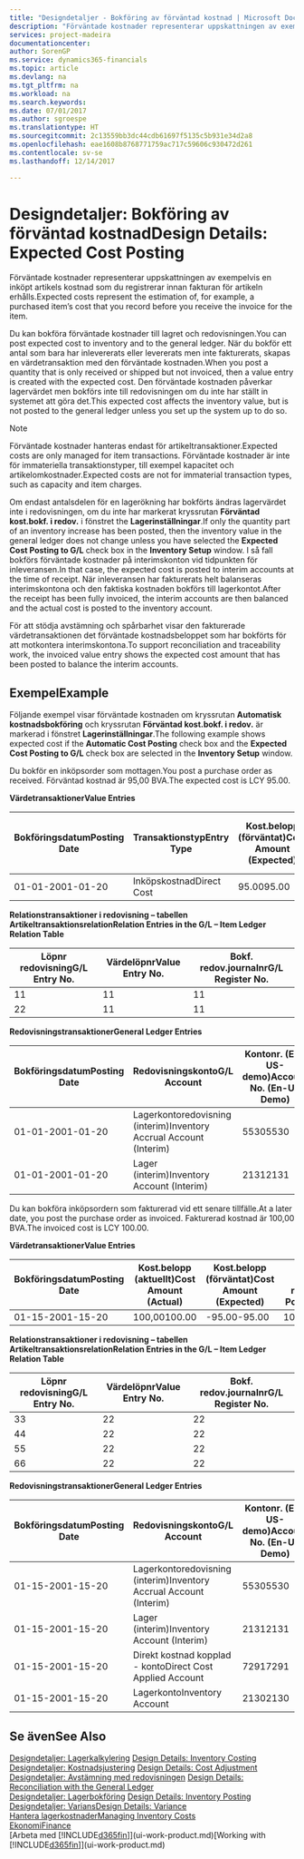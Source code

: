 ```yaml
---
title: "Designdetaljer - Bokföring av förväntad kostnad | Microsoft Docs"
description: "Förväntade kostnader representerar uppskattningen av exempelvis en inköpt artikels kostnad som du registrerar innan fakturan för artikeln erhålls."
services: project-madeira
documentationcenter: 
author: SorenGP
ms.service: dynamics365-financials
ms.topic: article
ms.devlang: na
ms.tgt_pltfrm: na
ms.workload: na
ms.search.keywords: 
ms.date: 07/01/2017
ms.author: sgroespe
ms.translationtype: HT
ms.sourcegitcommit: 2c13559bb3dc44cdb61697f5135c5b931e34d2a8
ms.openlocfilehash: eae1608b8768771759ac717c59606c930472d261
ms.contentlocale: sv-se
ms.lasthandoff: 12/14/2017

---
```

# <a name="design-details-expected-cost-posting"></a><span data-ttu-id="cf4e5-103">Designdetaljer: Bokföring av förväntad kostnad</span><span class="sxs-lookup"><span data-stu-id="cf4e5-103">Design Details: Expected Cost Posting</span></span>
<span data-ttu-id="cf4e5-104">Förväntade kostnader representerar uppskattningen av exempelvis en inköpt artikels kostnad som du registrerar innan fakturan för artikeln erhålls.</span><span class="sxs-lookup"><span data-stu-id="cf4e5-104">Expected costs represent the estimation of, for example, a purchased item’s cost that you record before you receive the invoice for the item.</span></span>  

 <span data-ttu-id="cf4e5-105">Du kan bokföra förväntade kostnader till lagret och redovisningen.</span><span class="sxs-lookup"><span data-stu-id="cf4e5-105">You can post expected cost to inventory and to the general ledger.</span></span> <span data-ttu-id="cf4e5-106">När du bokför ett antal som bara har inlevererats eller levererats men inte fakturerats, skapas en värdetransaktion med den förväntade kostnaden.</span><span class="sxs-lookup"><span data-stu-id="cf4e5-106">When you post a quantity that is only received or shipped but not invoiced, then a value entry is created with the expected cost.</span></span> <span data-ttu-id="cf4e5-107">Den förväntade kostnaden påverkar lagervärdet men bokförs inte till redovisningen om du inte har ställt in systemet att göra det.</span><span class="sxs-lookup"><span data-stu-id="cf4e5-107">This expected cost affects the inventory value, but is not posted to the general ledger unless you set up the system up to do so.</span></span>  

> [!NOTE]  
>  <span data-ttu-id="cf4e5-108">Förväntade kostnader hanteras endast för artikeltransaktioner.</span><span class="sxs-lookup"><span data-stu-id="cf4e5-108">Expected costs are only managed for item transactions.</span></span> <span data-ttu-id="cf4e5-109">Förväntade kostnader är inte för immateriella transaktionstyper, till exempel kapacitet och artikelomkostnader.</span><span class="sxs-lookup"><span data-stu-id="cf4e5-109">Expected costs are not for immaterial transaction types, such as capacity and item charges.</span></span>  

 <span data-ttu-id="cf4e5-110">Om endast antalsdelen för en lagerökning har bokförts ändras lagervärdet inte i redovisningen, om du inte har markerat kryssrutan **Förväntad kost.bokf. i redov.** i fönstret the **Lagerinställningar**.</span><span class="sxs-lookup"><span data-stu-id="cf4e5-110">If only the quantity part of an inventory increase has been posted, then the inventory value in the general ledger does not change unless you have selected the **Expected Cost Posting to G/L** check box in the **Inventory Setup** window.</span></span> <span data-ttu-id="cf4e5-111">I så fall bokförs förväntade kostnader på interimskonton vid tidpunkten för inleveransen.</span><span class="sxs-lookup"><span data-stu-id="cf4e5-111">In that case, the expected cost is posted to interim accounts at the time of receipt.</span></span> <span data-ttu-id="cf4e5-112">När inleveransen har fakturerats helt balanseras interimskontona och den faktiska kostnaden bokförs till lagerkontot.</span><span class="sxs-lookup"><span data-stu-id="cf4e5-112">After the receipt has been fully invoiced, the interim accounts are then balanced and the actual cost is posted to the inventory account.</span></span>  

 <span data-ttu-id="cf4e5-113">För att stödja avstämning och spårbarhet visar den fakturerade värdetransaktionen det förväntade kostnadsbeloppet som har bokförts för att motkontera interimskontona.</span><span class="sxs-lookup"><span data-stu-id="cf4e5-113">To support reconciliation and traceability work, the invoiced value entry shows the expected cost amount that has been posted to balance the interim accounts.</span></span>  

## <a name="example"></a><span data-ttu-id="cf4e5-114">Exempel</span><span class="sxs-lookup"><span data-stu-id="cf4e5-114">Example</span></span>  
 <span data-ttu-id="cf4e5-115">Följande exempel visar förväntade kostnaden om kryssrutan **Automatisk kostnadsbokföring** och kryssrutan **Förväntad kost.bokf. i redov.** är markerad i fönstret **Lagerinställningar**.</span><span class="sxs-lookup"><span data-stu-id="cf4e5-115">The following example shows expected cost if the **Automatic Cost Posting** check box and the **Expected Cost Posting to G/L** check box are selected in the **Inventory Setup** window.</span></span>  

 <span data-ttu-id="cf4e5-116">Du bokför en inköpsorder som mottagen.</span><span class="sxs-lookup"><span data-stu-id="cf4e5-116">You post a purchase order as received.</span></span> <span data-ttu-id="cf4e5-117">Förväntad kostnad är 95,00 BVA.</span><span class="sxs-lookup"><span data-stu-id="cf4e5-117">The expected cost is LCY 95.00.</span></span>  

 <span data-ttu-id="cf4e5-118">**Värdetransaktioner**</span><span class="sxs-lookup"><span data-stu-id="cf4e5-118">**Value Entries**</span></span>  

|<span data-ttu-id="cf4e5-119">Bokföringsdatum</span><span class="sxs-lookup"><span data-stu-id="cf4e5-119">Posting Date</span></span>|<span data-ttu-id="cf4e5-120">Transaktionstyp</span><span class="sxs-lookup"><span data-stu-id="cf4e5-120">Entry Type</span></span>|<span data-ttu-id="cf4e5-121">Kost.belopp (förväntat)</span><span class="sxs-lookup"><span data-stu-id="cf4e5-121">Cost Amount (Expected)</span></span>|<span data-ttu-id="cf4e5-122">Förväntad kost. bokf. i redov.</span><span class="sxs-lookup"><span data-stu-id="cf4e5-122">Expected Cost Posted to G/L</span></span>|<span data-ttu-id="cf4e5-123">Förväntad kostnad</span><span class="sxs-lookup"><span data-stu-id="cf4e5-123">Expected Cost</span></span>|<span data-ttu-id="cf4e5-124">Artikeltrans.löpnr</span><span class="sxs-lookup"><span data-stu-id="cf4e5-124">Item Ledger Entry No.</span></span>|<span data-ttu-id="cf4e5-125">Löpnr</span><span class="sxs-lookup"><span data-stu-id="cf4e5-125">Entry No.</span></span>|  
|------------------|----------------|------------------------------|----------------------------------|-------------------|---------------------------|---------------|  
|<span data-ttu-id="cf4e5-126">01-01-20</span><span class="sxs-lookup"><span data-stu-id="cf4e5-126">01-01-20</span></span>|<span data-ttu-id="cf4e5-127">Inköpskostnad</span><span class="sxs-lookup"><span data-stu-id="cf4e5-127">Direct Cost</span></span>|<span data-ttu-id="cf4e5-128">95.00</span><span class="sxs-lookup"><span data-stu-id="cf4e5-128">95.00</span></span>|<span data-ttu-id="cf4e5-129">95.00</span><span class="sxs-lookup"><span data-stu-id="cf4e5-129">95.00</span></span>|<span data-ttu-id="cf4e5-130">Ja</span><span class="sxs-lookup"><span data-stu-id="cf4e5-130">Yes</span></span>|<span data-ttu-id="cf4e5-131">1</span><span class="sxs-lookup"><span data-stu-id="cf4e5-131">1</span></span>|<span data-ttu-id="cf4e5-132">1</span><span class="sxs-lookup"><span data-stu-id="cf4e5-132">1</span></span>|  

 <span data-ttu-id="cf4e5-133">**Relationstransaktioner i redovisning – tabellen Artikeltransaktionsrelation**</span><span class="sxs-lookup"><span data-stu-id="cf4e5-133">**Relation Entries in the G/L – Item Ledger Relation Table**</span></span>  

|<span data-ttu-id="cf4e5-134">Löpnr redovisning</span><span class="sxs-lookup"><span data-stu-id="cf4e5-134">G/L Entry No.</span></span>|<span data-ttu-id="cf4e5-135">Värdelöpnr</span><span class="sxs-lookup"><span data-stu-id="cf4e5-135">Value Entry No.</span></span>|<span data-ttu-id="cf4e5-136">Bokf. redov.journalnr</span><span class="sxs-lookup"><span data-stu-id="cf4e5-136">G/L Register No.</span></span>|  
|--------------------|---------------------|-----------------------|  
|<span data-ttu-id="cf4e5-137">1</span><span class="sxs-lookup"><span data-stu-id="cf4e5-137">1</span></span>|<span data-ttu-id="cf4e5-138">1</span><span class="sxs-lookup"><span data-stu-id="cf4e5-138">1</span></span>|<span data-ttu-id="cf4e5-139">1</span><span class="sxs-lookup"><span data-stu-id="cf4e5-139">1</span></span>|  
|<span data-ttu-id="cf4e5-140">2</span><span class="sxs-lookup"><span data-stu-id="cf4e5-140">2</span></span>|<span data-ttu-id="cf4e5-141">1</span><span class="sxs-lookup"><span data-stu-id="cf4e5-141">1</span></span>|<span data-ttu-id="cf4e5-142">1</span><span class="sxs-lookup"><span data-stu-id="cf4e5-142">1</span></span>|  

 <span data-ttu-id="cf4e5-143">**Redovisningstransaktioner**</span><span class="sxs-lookup"><span data-stu-id="cf4e5-143">**General Ledger Entries**</span></span>  

|<span data-ttu-id="cf4e5-144">Bokföringsdatum</span><span class="sxs-lookup"><span data-stu-id="cf4e5-144">Posting Date</span></span>|<span data-ttu-id="cf4e5-145">Redovisningskonto</span><span class="sxs-lookup"><span data-stu-id="cf4e5-145">G/L Account</span></span>|<span data-ttu-id="cf4e5-146">Kontonr. (En-US-demo)</span><span class="sxs-lookup"><span data-stu-id="cf4e5-146">Account No. (En-US Demo)</span></span>|<span data-ttu-id="cf4e5-147">Belopp</span><span class="sxs-lookup"><span data-stu-id="cf4e5-147">Amount</span></span>|<span data-ttu-id="cf4e5-148">Löpnr</span><span class="sxs-lookup"><span data-stu-id="cf4e5-148">Entry No.</span></span>|  
|------------------|------------------|---------------------------------|------------|---------------|  
|<span data-ttu-id="cf4e5-149">01-01-20</span><span class="sxs-lookup"><span data-stu-id="cf4e5-149">01-01-20</span></span>|<span data-ttu-id="cf4e5-150">Lagerkontoredovisning (interim)</span><span class="sxs-lookup"><span data-stu-id="cf4e5-150">Inventory Accrual Account (Interim)</span></span>|<span data-ttu-id="cf4e5-151">5530</span><span class="sxs-lookup"><span data-stu-id="cf4e5-151">5530</span></span>|<span data-ttu-id="cf4e5-152">-95.00</span><span class="sxs-lookup"><span data-stu-id="cf4e5-152">-95.00</span></span>|<span data-ttu-id="cf4e5-153">2</span><span class="sxs-lookup"><span data-stu-id="cf4e5-153">2</span></span>|  
|<span data-ttu-id="cf4e5-154">01-01-20</span><span class="sxs-lookup"><span data-stu-id="cf4e5-154">01-01-20</span></span>|<span data-ttu-id="cf4e5-155">Lager (interim)</span><span class="sxs-lookup"><span data-stu-id="cf4e5-155">Inventory Account (Interim)</span></span>|<span data-ttu-id="cf4e5-156">2131</span><span class="sxs-lookup"><span data-stu-id="cf4e5-156">2131</span></span>|<span data-ttu-id="cf4e5-157">95.00</span><span class="sxs-lookup"><span data-stu-id="cf4e5-157">95.00</span></span>|<span data-ttu-id="cf4e5-158">1</span><span class="sxs-lookup"><span data-stu-id="cf4e5-158">1</span></span>|  

 <span data-ttu-id="cf4e5-159">Du kan bokföra inköpsordern som fakturerad vid ett senare tillfälle.</span><span class="sxs-lookup"><span data-stu-id="cf4e5-159">At a later date, you post the purchase order as invoiced.</span></span> <span data-ttu-id="cf4e5-160">Fakturerad kostnad är 100,00 BVA.</span><span class="sxs-lookup"><span data-stu-id="cf4e5-160">The invoiced cost is LCY 100.00.</span></span>  

 <span data-ttu-id="cf4e5-161">**Värdetransaktioner**</span><span class="sxs-lookup"><span data-stu-id="cf4e5-161">**Value Entries**</span></span>  

|<span data-ttu-id="cf4e5-162">Bokföringsdatum</span><span class="sxs-lookup"><span data-stu-id="cf4e5-162">Posting Date</span></span>|<span data-ttu-id="cf4e5-163">Kost.belopp (aktuellt)</span><span class="sxs-lookup"><span data-stu-id="cf4e5-163">Cost Amount (Actual)</span></span>|<span data-ttu-id="cf4e5-164">Kost.belopp (förväntat)</span><span class="sxs-lookup"><span data-stu-id="cf4e5-164">Cost Amount (Expected)</span></span>|<span data-ttu-id="cf4e5-165">Kostnad bokförd i redov.</span><span class="sxs-lookup"><span data-stu-id="cf4e5-165">Cost Posted to G/L</span></span>|<span data-ttu-id="cf4e5-166">Förväntad kostnad</span><span class="sxs-lookup"><span data-stu-id="cf4e5-166">Expected Cost</span></span>|<span data-ttu-id="cf4e5-167">Artikeltrans.löpnr</span><span class="sxs-lookup"><span data-stu-id="cf4e5-167">Item Ledger Entry No.</span></span>|<span data-ttu-id="cf4e5-168">Löpnr</span><span class="sxs-lookup"><span data-stu-id="cf4e5-168">Entry No.</span></span>|  
|------------------|----------------------------|------------------------------|-------------------------|-------------------|---------------------------|---------------|  
|<span data-ttu-id="cf4e5-169">01-15-20</span><span class="sxs-lookup"><span data-stu-id="cf4e5-169">01-15-20</span></span>|<span data-ttu-id="cf4e5-170">100,00</span><span class="sxs-lookup"><span data-stu-id="cf4e5-170">100.00</span></span>|<span data-ttu-id="cf4e5-171">-95.00</span><span class="sxs-lookup"><span data-stu-id="cf4e5-171">-95.00</span></span>|<span data-ttu-id="cf4e5-172">100,00</span><span class="sxs-lookup"><span data-stu-id="cf4e5-172">100.00</span></span>|<span data-ttu-id="cf4e5-173">Nej</span><span class="sxs-lookup"><span data-stu-id="cf4e5-173">No</span></span>|<span data-ttu-id="cf4e5-174">1</span><span class="sxs-lookup"><span data-stu-id="cf4e5-174">1</span></span>|<span data-ttu-id="cf4e5-175">2</span><span class="sxs-lookup"><span data-stu-id="cf4e5-175">2</span></span>|  

 <span data-ttu-id="cf4e5-176">**Relationstransaktioner i redovisning – tabellen Artikeltransaktionsrelation**</span><span class="sxs-lookup"><span data-stu-id="cf4e5-176">**Relation Entries in the G/L – Item Ledger Relation Table**</span></span>  

|<span data-ttu-id="cf4e5-177">Löpnr redovisning</span><span class="sxs-lookup"><span data-stu-id="cf4e5-177">G/L Entry No.</span></span>|<span data-ttu-id="cf4e5-178">Värdelöpnr</span><span class="sxs-lookup"><span data-stu-id="cf4e5-178">Value Entry No.</span></span>|<span data-ttu-id="cf4e5-179">Bokf. redov.journalnr</span><span class="sxs-lookup"><span data-stu-id="cf4e5-179">G/L Register No.</span></span>|  
|--------------------|---------------------|-----------------------|  
|<span data-ttu-id="cf4e5-180">3</span><span class="sxs-lookup"><span data-stu-id="cf4e5-180">3</span></span>|<span data-ttu-id="cf4e5-181">2</span><span class="sxs-lookup"><span data-stu-id="cf4e5-181">2</span></span>|<span data-ttu-id="cf4e5-182">2</span><span class="sxs-lookup"><span data-stu-id="cf4e5-182">2</span></span>|  
|<span data-ttu-id="cf4e5-183">4</span><span class="sxs-lookup"><span data-stu-id="cf4e5-183">4</span></span>|<span data-ttu-id="cf4e5-184">2</span><span class="sxs-lookup"><span data-stu-id="cf4e5-184">2</span></span>|<span data-ttu-id="cf4e5-185">2</span><span class="sxs-lookup"><span data-stu-id="cf4e5-185">2</span></span>|  
|<span data-ttu-id="cf4e5-186">5</span><span class="sxs-lookup"><span data-stu-id="cf4e5-186">5</span></span>|<span data-ttu-id="cf4e5-187">2</span><span class="sxs-lookup"><span data-stu-id="cf4e5-187">2</span></span>|<span data-ttu-id="cf4e5-188">2</span><span class="sxs-lookup"><span data-stu-id="cf4e5-188">2</span></span>|  
|<span data-ttu-id="cf4e5-189">6</span><span class="sxs-lookup"><span data-stu-id="cf4e5-189">6</span></span>|<span data-ttu-id="cf4e5-190">2</span><span class="sxs-lookup"><span data-stu-id="cf4e5-190">2</span></span>|<span data-ttu-id="cf4e5-191">2</span><span class="sxs-lookup"><span data-stu-id="cf4e5-191">2</span></span>|  

 <span data-ttu-id="cf4e5-192">**Redovisningstransaktioner**</span><span class="sxs-lookup"><span data-stu-id="cf4e5-192">**General Ledger Entries**</span></span>  

|<span data-ttu-id="cf4e5-193">Bokföringsdatum</span><span class="sxs-lookup"><span data-stu-id="cf4e5-193">Posting Date</span></span>|<span data-ttu-id="cf4e5-194">Redovisningskonto</span><span class="sxs-lookup"><span data-stu-id="cf4e5-194">G/L Account</span></span>|<span data-ttu-id="cf4e5-195">Kontonr. (En-US-demo)</span><span class="sxs-lookup"><span data-stu-id="cf4e5-195">Account No. (En-US Demo)</span></span>|<span data-ttu-id="cf4e5-196">Belopp</span><span class="sxs-lookup"><span data-stu-id="cf4e5-196">Amount</span></span>|<span data-ttu-id="cf4e5-197">Löpnr</span><span class="sxs-lookup"><span data-stu-id="cf4e5-197">Entry No.</span></span>|  
|------------------|------------------|---------------------------------|------------|---------------|  
|<span data-ttu-id="cf4e5-198">01-15-20</span><span class="sxs-lookup"><span data-stu-id="cf4e5-198">01-15-20</span></span>|<span data-ttu-id="cf4e5-199">Lagerkontoredovisning (interim)</span><span class="sxs-lookup"><span data-stu-id="cf4e5-199">Inventory Accrual Account (Interim)</span></span>|<span data-ttu-id="cf4e5-200">5530</span><span class="sxs-lookup"><span data-stu-id="cf4e5-200">5530</span></span>|<span data-ttu-id="cf4e5-201">95.00</span><span class="sxs-lookup"><span data-stu-id="cf4e5-201">95.00</span></span>|<span data-ttu-id="cf4e5-202">4</span><span class="sxs-lookup"><span data-stu-id="cf4e5-202">4</span></span>|  
|<span data-ttu-id="cf4e5-203">01-15-20</span><span class="sxs-lookup"><span data-stu-id="cf4e5-203">01-15-20</span></span>|<span data-ttu-id="cf4e5-204">Lager (interim)</span><span class="sxs-lookup"><span data-stu-id="cf4e5-204">Inventory Account (Interim)</span></span>|<span data-ttu-id="cf4e5-205">2131</span><span class="sxs-lookup"><span data-stu-id="cf4e5-205">2131</span></span>|<span data-ttu-id="cf4e5-206">-95.00</span><span class="sxs-lookup"><span data-stu-id="cf4e5-206">-95.00</span></span>|<span data-ttu-id="cf4e5-207">3</span><span class="sxs-lookup"><span data-stu-id="cf4e5-207">3</span></span>|  
|<span data-ttu-id="cf4e5-208">01-15-20</span><span class="sxs-lookup"><span data-stu-id="cf4e5-208">01-15-20</span></span>|<span data-ttu-id="cf4e5-209">Direkt kostnad kopplad - konto</span><span class="sxs-lookup"><span data-stu-id="cf4e5-209">Direct Cost Applied Account</span></span>|<span data-ttu-id="cf4e5-210">7291</span><span class="sxs-lookup"><span data-stu-id="cf4e5-210">7291</span></span>|<span data-ttu-id="cf4e5-211">-100</span><span class="sxs-lookup"><span data-stu-id="cf4e5-211">-100</span></span>|<span data-ttu-id="cf4e5-212">6</span><span class="sxs-lookup"><span data-stu-id="cf4e5-212">6</span></span>|  
|<span data-ttu-id="cf4e5-213">01-15-20</span><span class="sxs-lookup"><span data-stu-id="cf4e5-213">01-15-20</span></span>|<span data-ttu-id="cf4e5-214">Lagerkonto</span><span class="sxs-lookup"><span data-stu-id="cf4e5-214">Inventory Account</span></span>|<span data-ttu-id="cf4e5-215">2130</span><span class="sxs-lookup"><span data-stu-id="cf4e5-215">2130</span></span>|<span data-ttu-id="cf4e5-216">100</span><span class="sxs-lookup"><span data-stu-id="cf4e5-216">100</span></span>|<span data-ttu-id="cf4e5-217">5</span><span class="sxs-lookup"><span data-stu-id="cf4e5-217">5</span></span>|  

## <a name="see-also"></a><span data-ttu-id="cf4e5-218">Se även</span><span class="sxs-lookup"><span data-stu-id="cf4e5-218">See Also</span></span>
 <span data-ttu-id="cf4e5-219">[Designdetaljer: Lagerkalkylering](design-details-inventory-costing.md) </span><span class="sxs-lookup"><span data-stu-id="cf4e5-219">[Design Details: Inventory Costing](design-details-inventory-costing.md) </span></span>  
 <span data-ttu-id="cf4e5-220">[Designdetaljer: Kostnadsjustering](design-details-cost-adjustment.md) </span><span class="sxs-lookup"><span data-stu-id="cf4e5-220">[Design Details: Cost Adjustment](design-details-cost-adjustment.md) </span></span>  
 <span data-ttu-id="cf4e5-221">[Designdetaljer: Avstämning med redovisningen](design-details-reconciliation-with-the-general-ledger.md) </span><span class="sxs-lookup"><span data-stu-id="cf4e5-221">[Design Details: Reconciliation with the General Ledger](design-details-reconciliation-with-the-general-ledger.md) </span></span>  
 <span data-ttu-id="cf4e5-222">[Designdetaljer: Lagerbokföring](design-details-inventory-posting.md) </span><span class="sxs-lookup"><span data-stu-id="cf4e5-222">[Design Details: Inventory Posting](design-details-inventory-posting.md) </span></span>  
 [<span data-ttu-id="cf4e5-223">Designdetaljer: Varians</span><span class="sxs-lookup"><span data-stu-id="cf4e5-223">Design Details: Variance</span></span>](design-details-variance.md)  
 [<span data-ttu-id="cf4e5-224">Hantera lagerkostnader</span><span class="sxs-lookup"><span data-stu-id="cf4e5-224">Managing Inventory Costs</span></span>](finance-manage-inventory-costs.md)  
 [<span data-ttu-id="cf4e5-225">Ekonomi</span><span class="sxs-lookup"><span data-stu-id="cf4e5-225">Finance</span></span>](finance.md)  
 <span data-ttu-id="cf4e5-226">[Arbeta med [!INCLUDE[d365fin](includes/d365fin_md.md)]](ui-work-product.md)</span><span class="sxs-lookup"><span data-stu-id="cf4e5-226">[Working with [!INCLUDE[d365fin](includes/d365fin_md.md)]](ui-work-product.md)</span></span>

